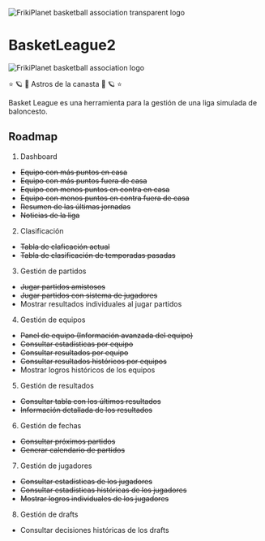 ![FrikiPlanet basketball association transparent logo](https://i.ibb.co/3CszjxM/image.png)

# BasketLeague2

![FrikiPlanet basketball association logo](https://i.ibb.co/6F4dzMn/image.png)

⭐ 🪐 🏀 Astros de la canasta 🏀 🪐 ⭐

Basket League es una herramienta para la gestión de una liga simulada de baloncesto.

## Roadmap

1. Dashboard
  - <s>Equipo con más puntos en casa</s>
  - <s>Equipo con más puntos fuera de casa</s>
  - <s>Equipo con menos puntos en contra en casa</s>
  - <s>Equipo con menos puntos en contra fuera de casa</s>
  - <s>Resumen de las últimas jornadas</s>
  - <s>Noticias de la liga</s>
2. Clasificación
  - <s>Tabla de claficación actual</s>
  - <s>Tabla de clasificación de temporadas pasadas</s>
3. Gestión de partidos
  - <s>Jugar partidos amistosos</s>
  - <s>Jugar partidos con sistema de jugadores</s>
  - Mostrar resultados individuales al jugar partidos
4. Gestión de equipos
  - <s>Panel de equipo (Información avanzada del equipo)</s>
  - <s>Consultar estadísticas por equipo</s>
  - <s>Consultar resultados por equipo</s>
  - <s>Consultar resultados históricos por equipos</s>
  - Mostrar logros históricos de los equipos
5. Gestión de resultados
  - <s>Consultar tabla con los últimos resultados</s>
  - <s>Información detallada de los resultados</s>
6. Gestión de fechas
  - <s>Consultar próximos partidos</s>
  - <s>Generar calendario de partidos</s>
7. Gestión de jugadores
  - <s>Consultar estadísticas de los jugadores</s>
  - <s>Consultar estadísticas históricas de los jugadores</s>
  - <s>Mostrar logros individuales de los jugadores</s>
8. Gestión de drafts
  - Consultar decisiones históricas de los drafts

